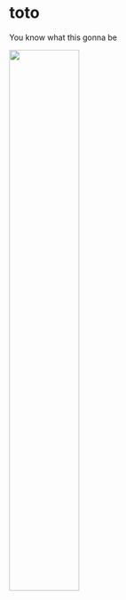 # toto
You know what this gonna be

[<img src="https://i.ytimg.com/vi/U1LB_OerHCE/maxresdefault.jpg" width="50%">](https://www.youtube.com/watch?v=U1LB_OerHCE "Africa")
